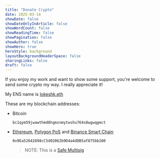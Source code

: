 ```yaml
---
title: "Donate Crypto"
date: 2025-03-14
showDate: false
showDateOnlyInArticle: false
showWordCount: false
showReadingTime: false
showPagination: false
showAuthor: false
showHero: true
heroStyle: background
layoutBackgroundHeaderSpace: false
sharingLinks: false
draft: false
---
```


If you enjoy my work and want to show some support, you're welcome to send
some crypto my way. I really appreciate it!

My ENS name is [lokeshk.eth](https://app.ens.domains/lokeshk.eth)

These are my blockchain addresses:

- Bitcoin

  ```
  bc1qym59jwawthmd8hgmznmytwshu764s8wgwqgmct
  ```

- [Ethereum](https://ethereum.org), [Polygon PoS](https://polygon.technology/polygon-pos) and [Binance Smart Chain](https://www.bnbchain.org/en/bnb-smart-chain)

  ```
  0x9Ea52642698cC5d02062b9D4a4dDB5af875bb280
  ```

  > NOTE: This is a [Safe Multisig](https://safe.global/wallet)
